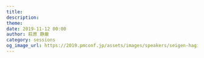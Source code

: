 ```yaml
---
title: 
description: 
theme: 
date: 2019-11-12 00:00
author: 萩原 静厳
category: sessions
og_image_url: https://2019.pmconf.jp/assets/images/speakers/seigen-hagiwara.png
---
```


